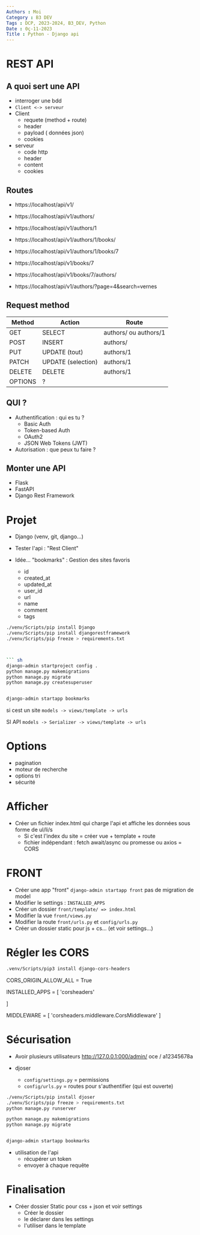 ```yaml
---
Authors : Moi
Category : B3 DEV
Tags : DCP, 2023-2024, B3_DEV, Python
Date : 0ç-11-2023
Title : Python - Django api
---
```


# REST API 

## A quoi sert une API

- interroger une bdd
- `Client <-> serveur`
- Client
    - requete (method + route)
    - header
    - payload ( données json)
    - cookies
- serveur 
    - code http
    - header
    - content
    - cookies

## Routes

- https://localhost/api/v1/
- https://localhost/api/v1/authors/
- https://localhost/api/v1/authors/1
- https://localhost/api/v1/authors/1/books/
- https://localhost/api/v1/authors/1/books/7
- https://localhost/api/v1/books/7
- https://localhost/api/v1/books/7/authors/

- https://localhost/api/v1/authors/?page=4&search=vernes


## Request method

| Method  | Action              | Route                 |
| ------  | ------------------- | --------------------- |
| GET     | SELECT              | authors/ ou authors/1 |
| POST    | INSERT              | authors/
| PUT     | UPDATE (tout)       | authors/1
| PATCH   | UPDATE  (selection) | authors/1
| DELETE  | DELETE              | authors/1
| OPTIONS | ?                   |


## QUI ?

- Authentification : qui es tu ?
    - Basic Auth
    - Token-based Auth
    - OAuth2
    - JSON Web Tokens (JWT)
- Autorisation : que peux tu faire ?


## Monter une API

- Flask
- FastAPI
- Django Rest Framework



# Projet 

- Django (venv, git, django...)
- Tester l'api : "Rest Client"

- Idée... "bookmarks" : Gestion des sites favoris
    - id
    - created_at
    - updated_at 
    - user_id
    - url
    - name
    - comment
    - tags


``` sh
./venv/Scripts/pip install Django 
./venv/Scripts/pip install djangorestframework
./venv/Scripts/pip freeze > requirements.txt



``` sh
django-admin startproject config .
python manage.py makemigrations
python manage.py migrate
python manage.py createsuperuser


django-admin startapp bookmarks
```



si cest un site `models -> views/template -> urls`

SI API `models -> Serializer -> views/template -> urls`

# Options 

- pagination
- moteur de recherche
- options tri
- sécurité

# Afficher

- Créer un fichier index.html qui charge l'api et affiche les données sous forme de ul/li/s
    - Si c'est l'index du site = créer vue + template + route
    - fichier indépendant : fetch await/async ou promesse ou axios = CORS


# FRONT 

- Créer une app "front"
 `django-admin startapp front`
  pas de migration de model
- Modifier le settings :  `INSTALLED_APPS`
- Créer un dossier  `front/template/ => index.html `
- Modifier la vue  `front/views.py`
- Modifier la route `front/urls.py` et `config/urls.py`
- Créer un dossier static pour js + cs... (et voir settings...)



# Régler les CORS

```sh
.venv/Scripts/pip3 install django-cors-headers
```

CORS_ORIGIN_ALLOW_ALL = True

INSTALLED_APPS = [
    'corsheaders'

]



MIDDLEWARE = [
    'corsheaders.middleware.CorsMiddleware'
    ]



# Sécurisation

- Avoir plusieurs utilisateurs
  http://127.0.0.1:000/admin/
  oce / a12345678a

- djoser
    - `config/settings.py` = permissions
    - `config/urls.py` = routes pour s'authentifier (qui est ouverte)


``` sh
./venv/Scripts/pip install djoser
./venv/Scripts/pip freeze > requirements.txt
python manage.py runserver

python manage.py makemigrations
python manage.py migrate


django-admin startapp bookmarks
```



- utilisation de l'api
    - récupérer un token
    - envoyer à chaque requête

# Finalisation 

- Créer dossier Static pour css + json et voir settings
    - Créer le dossier
    - le déclarer dans les settings
    - l'utiliser dans le template